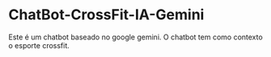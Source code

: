 # ChatBot-CrossFit-IA-Gemini
Este é um chatbot baseado no google gemini. O chatbot tem como contexto o esporte crossfit.
